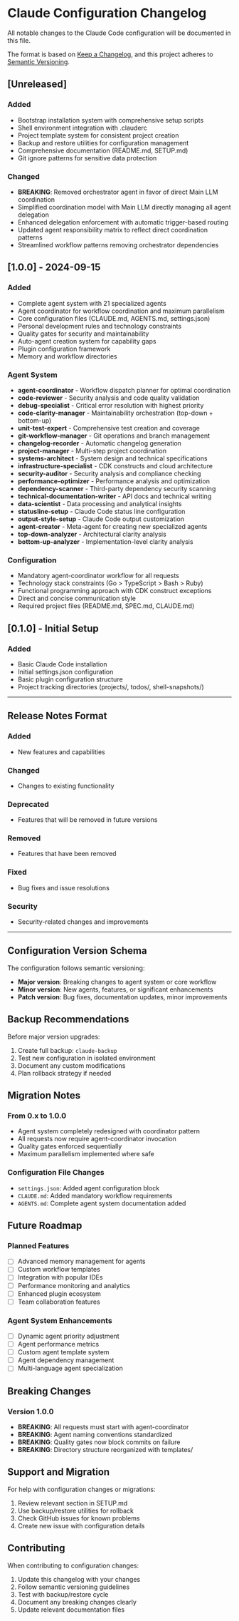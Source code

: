 # Claude Configuration Changelog

All notable changes to the Claude Code configuration will be documented in this file.

The format is based on [Keep a Changelog](https://keepachangelog.com/en/1.0.0/),
and this project adheres to [Semantic Versioning](https://semver.org/spec/v2.0.0.html).

## [Unreleased]

### Added
- Bootstrap installation system with comprehensive setup scripts
- Shell environment integration with .clauderc
- Project template system for consistent project creation
- Backup and restore utilities for configuration management
- Comprehensive documentation (README.md, SETUP.md)
- Git ignore patterns for sensitive data protection

### Changed
- **BREAKING**: Removed orchestrator agent in favor of direct Main LLM coordination
- Simplified coordination model with Main LLM directly managing all agent delegation
- Enhanced delegation enforcement with automatic trigger-based routing
- Updated agent responsibility matrix to reflect direct coordination patterns
- Streamlined workflow patterns removing orchestrator dependencies

## [1.0.0] - 2024-09-15

### Added
- Complete agent system with 21 specialized agents
- Agent coordinator for workflow coordination and maximum parallelism
- Core configuration files (CLAUDE.md, AGENTS.md, settings.json)
- Personal development rules and technology constraints
- Quality gates for security and maintainability
- Auto-agent creation system for capability gaps
- Plugin configuration framework
- Memory and workflow directories

### Agent System
- **agent-coordinator** - Workflow dispatch planner for optimal coordination
- **code-reviewer** - Security analysis and code quality validation
- **debug-specialist** - Critical error resolution with highest priority
- **code-clarity-manager** - Maintainability orchestration (top-down + bottom-up)
- **unit-test-expert** - Comprehensive test creation and coverage
- **git-workflow-manager** - Git operations and branch management
- **changelog-recorder** - Automatic changelog generation
- **project-manager** - Multi-step project coordination
- **systems-architect** - System design and technical specifications
- **infrastructure-specialist** - CDK constructs and cloud architecture
- **security-auditor** - Security analysis and compliance checking
- **performance-optimizer** - Performance analysis and optimization
- **dependency-scanner** - Third-party dependency security scanning
- **technical-documentation-writer** - API docs and technical writing
- **data-scientist** - Data processing and analytical insights
- **statusline-setup** - Claude Code status line configuration
- **output-style-setup** - Claude Code output customization
- **agent-creator** - Meta-agent for creating new specialized agents
- **top-down-analyzer** - Architectural clarity analysis
- **bottom-up-analyzer** - Implementation-level clarity analysis

### Configuration
- Mandatory agent-coordinator workflow for all requests
- Technology stack constraints (Go > TypeScript > Bash > Ruby)
- Functional programming approach with CDK construct exceptions
- Direct and concise communication style
- Required project files (README.md, SPEC.md, CLAUDE.md)

## [0.1.0] - Initial Setup

### Added
- Basic Claude Code installation
- Initial settings.json configuration
- Basic plugin configuration structure
- Project tracking directories (projects/, todos/, shell-snapshots/)

---

## Release Notes Format

### Added
- New features and capabilities

### Changed
- Changes to existing functionality

### Deprecated
- Features that will be removed in future versions

### Removed
- Features that have been removed

### Fixed
- Bug fixes and issue resolutions

### Security
- Security-related changes and improvements

---

## Configuration Version Schema

The configuration follows semantic versioning:

- **Major version**: Breaking changes to agent system or core workflow
- **Minor version**: New agents, features, or significant enhancements
- **Patch version**: Bug fixes, documentation updates, minor improvements

## Backup Recommendations

Before major version upgrades:

1. Create full backup: `claude-backup`
2. Test new configuration in isolated environment
3. Document any custom modifications
4. Plan rollback strategy if needed

## Migration Notes

### From 0.x to 1.0.0
- Agent system completely redesigned with coordinator pattern
- All requests now require agent-coordinator invocation
- Quality gates enforced sequentially
- Maximum parallelism implemented where safe

### Configuration File Changes
- `settings.json`: Added agent configuration block
- `CLAUDE.md`: Added mandatory workflow requirements
- `AGENTS.md`: Complete agent system documentation added

## Future Roadmap

### Planned Features
- [ ] Advanced memory management for agents
- [ ] Custom workflow templates
- [ ] Integration with popular IDEs
- [ ] Performance monitoring and analytics
- [ ] Enhanced plugin ecosystem
- [ ] Team collaboration features

### Agent System Enhancements
- [ ] Dynamic agent priority adjustment
- [ ] Agent performance metrics
- [ ] Custom agent template system
- [ ] Agent dependency management
- [ ] Multi-language agent specialization

## Breaking Changes

### Version 1.0.0
- **BREAKING**: All requests must start with agent-coordinator
- **BREAKING**: Agent naming conventions standardized
- **BREAKING**: Quality gates now block commits on failure
- **BREAKING**: Directory structure reorganized with templates/

## Support and Migration

For help with configuration changes or migrations:

1. Review relevant section in SETUP.md
2. Use backup/restore utilities for rollback
3. Check GitHub issues for known problems
4. Create new issue with configuration details

## Contributing

When contributing to configuration changes:

1. Update this changelog with your changes
2. Follow semantic versioning guidelines
3. Test with backup/restore cycle
4. Document any breaking changes clearly
5. Update relevant documentation files